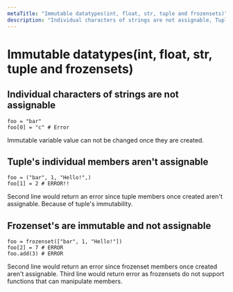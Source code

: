```yaml
---
metaTitle: "Immutable datatypes(int, float, str, tuple and frozensets)"
description: "Individual characters of strings are not assignable, Tuple's individual members aren't assignable, Frozenset's are immutable and not assignable"
---
```


# Immutable datatypes(int, float, str, tuple and frozensets)




## Individual characters of strings are not assignable


```
foo = "bar"
foo[0] = "c" # Error 

```

Immutable variable value can not be changed once they are created.



## Tuple's individual members aren't assignable


```
foo = ("bar", 1, "Hello!",)
foo[1] = 2 # ERROR!! 

```

Second line would return an error since tuple members once created aren't assignable.
Because of tuple's immutability.<br>



## Frozenset's are immutable and not assignable


```
foo = frozenset(["bar", 1, "Hello!"])
foo[2] = 7 # ERROR
foo.add(3) # ERROR

```

Second line would return an error since frozenset members once created aren't assignable.
Third line would return error as frozensets do not support functions that can manipulate members.

